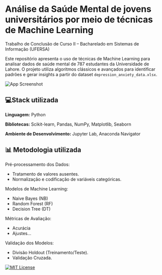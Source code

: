 
# Análise da Saúde Mental de jovens universitários por meio de técnicas de Machine Learning

Trabalho de Conclusão de Curso II – Bacharelado em Sistemas de Informação (UFERSA)

Este repositório apresenta o uso de técnicas de Machine Learning para analisar dados de saúde mental de 787 estudantes da Universidade de Lahore. O projeto utiliza algoritmos clássicos e avançados para identificar padrões e gerar insights a partir do dataset `depression_anxiety_data.xlsx`.




![App Screenshot](https://www.planetreebrasil.com.br/wp-content/uploads/2023/08/Problemas-de-saude-mental-podem-variar-desde-preocupacoes-diarias-normais-ate-condicoes-mais-graves.-Imagem-Shutterstock.jpg)


## 💻Stack utilizada

**Linguagem:** Python

**Bibliotecas:** Scikit-learn, Pandas, NumPy, Matplotlib, Seaborn

**Ambiente de Desenvolvimento:**  Jupyter Lab, Anaconda Navigator
## 📊 Metodologia utilizada

Pré-processamento dos Dados:
- Tratamento de valores ausentes.
- Normalização e codificação de variáveis categóricas.

Modelos de Machine Learning:
- Naive Bayes (NB)
- Random Forest (RF)
- Decision Tree (DT)

Métricas de Avaliação:
 - Acurácia
 - Ajustes...

Validação dos Modelos:
- Divisão Holdout (Treinamento/Teste).
- Validação Cruzada.

[![MIT License](https://img.shields.io/badge/License-MIT-green.svg)](https://choosealicense.com/licenses/mit/)

